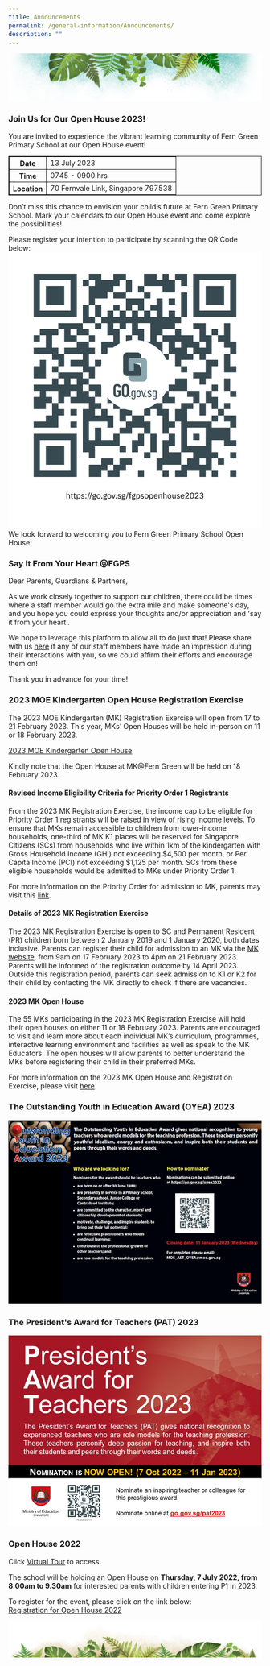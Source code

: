 ```yaml
---
title: Announcements
permalink: /general-information/Announcements/
description: ""
---
```

![](/images/Banner.png)

### Join Us for Our Open House 2023!
You are invited to experience the vibrant learning community of Fern Green Primary School at our Open House event! 

<style>
table, td, th {
  border: 1px solid;
}

table {
  width: 100%;
  border-collapse: collapse;
}
</style>



<table>
  <tbody><tr>
    <th>Date</th>
    <td>13 July 2023</td>
  </tr>
  <tr>
    <th>Time</th>
    <td>0745 - 0900 hrs</td>
  </tr>
  <tr>
    <th>Location</th>
    <td>70 Fernvale Link, Singapore 797538</td>
  </tr>
</tbody></table>



Don’t miss this chance to envision your child’s future at Fern Green Primary School. Mark your calendars to our Open House event and come explore the possibilities!

Please register your intention to participate by scanning the QR Code below:
![](/images/Annoucements/fgpsopenhouse2023.png)
We look forward to welcoming you to Fern Green Primary School Open House!

### Say It From Your Heart @FGPS
Dear Parents, Guardians &amp; Partners,&nbsp; 

As we work closely together to support our children, there could be times where a staff member would go the extra mile and make someone's day, and you hope you could express your thoughts and/or appreciation and 'say it from your heart'.&nbsp;

We hope to leverage this platform to allow all to do just that! Please share with us [here](https://go.gov.sg/sayitfromyourheart) if any of our staff members have made an impression during their interactions with you, so we could affirm their efforts and encourage them on!&nbsp; 

Thank you in advance for your time!

### 2023 MOE Kindergarten Open House Registration Exercise

The 2023 MOE Kindergarten (MK) Registration Exercise will open from 17 to 21 February 2023. This year, MKs’ Open Houses will be held in-person on 11 or 18 February 2023.

[2023 MOE Kindergarten Open House](https://www.moe.gov.sg/preschool/moe-kindergarten/2023-open-house#:~:text=The%20MOE%20Kindergarten%20Open%20House,Sign%20Up%20Now)

Kindly note that the Open House at MK@Fern Green will be held on 18 February 2023.

#### Revised Income Eligibility Criteria for Priority Order 1 Registrants

From the 2023 MK Registration Exercise, the income cap to be eligible for Priority Order 1 registrants will be raised in view of rising income levels. To ensure that MKs remain accessible to children from lower-income households, one-third of MK K1 places will be reserved for Singapore Citizens (SCs) from households who live within 1km of the kindergarten with Gross Household Income (GHI) not exceeding $4,500 per month, or Per Capita Income (PCI) not exceeding $1,125 per month. SCs from these eligible households would be admitted to MKs under Priority Order 1.

For more information on the Priority Order for admission to MK, parents may visit this [link](https://www.moe.gov.sg/preschool/moe-kindergarten/register/priority-admission).

#### Details of 2023 MK Registration Exercise

The 2023 MK Registration Exercise is open to SC and Permanent Resident (PR) children born between 2 January 2019 and 1 January 2020, both dates inclusive. Parents can register their child for admission to an MK via the [MK website](www.moe.gov.sg/mk), from 9am on 17 February 2023 to 4pm on 21 February 2023. Parents will be informed of the registration outcome by 14 April 2023. Outside this registration period, parents can seek admission to K1 or K2 for their child by contacting the MK directly to check if there are vacancies.

#### 2023 MK Open House

The 55 MKs participating in the 2023 MK Registration Exercise will hold their open houses on either 11 or 18 February 2023. Parents are encouraged to visit and learn more about each individual MK’s curriculum, programmes, interactive learning environment and facilities as well as speak to the MK Educators. The open houses will allow parents to better understand the MKs before registering their child in their preferred MKs.

For more information on the 2023 MK Open House and Registration Exercise, please visit [here](https://www.moe.gov.sg/preschool/moe-kindergarten).


### The Outstanding Youth in Education Award (OYEA) 2023

![](/images/Annoucements/OYEA%202023%20School%20Broadcast%20JPEG.jpg)


### The President's Award for Teachers (PAT) 2023

![](/images/Annoucements/PAT%202023%20School%20Broadcast%20JPEG.jpg)


### Open House 2022


Click&nbsp;[Virtual Tour](https://www.thinglink.com/card/1309157252489281538)&nbsp;to access.  
  
The school will be holding an Open House on&nbsp;<b>Thursday, 7 July 2022, from 8.00am to 9.30am</b>&nbsp;for interested parents with children entering P1 in 2023.&nbsp;  
  
To register for the event, please click on the link below:  
[Registration for Open House 2022](https://form.gov.sg/62afc59ab1647d001720228d)

![](/images/bg-bottom.png)